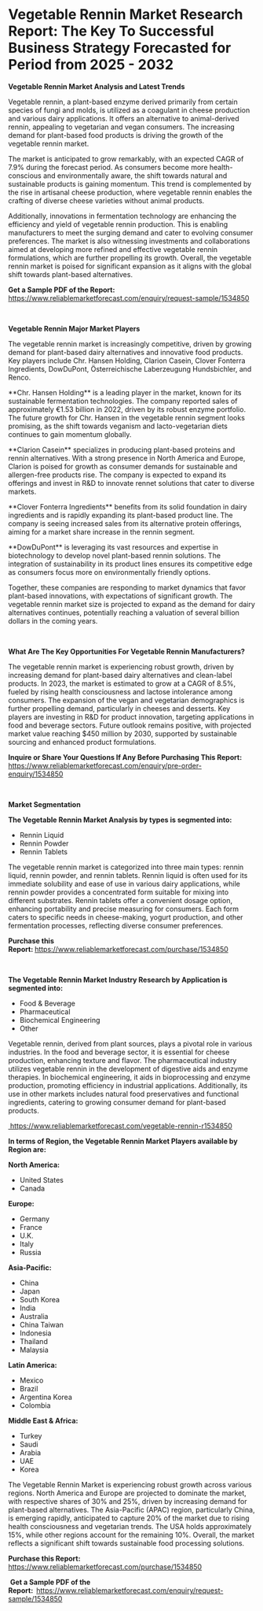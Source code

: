 <p><h1>Vegetable Rennin Market Research Report: The Key To Successful Business Strategy Forecasted for Period from 2025 - 2032</h1></p><p><strong>Vegetable Rennin Market Analysis and Latest Trends</strong></p>
<p><p>Vegetable rennin, a plant-based enzyme derived primarily from certain species of fungi and molds, is utilized as a coagulant in cheese production and various dairy applications. It offers an alternative to animal-derived rennin, appealing to vegetarian and vegan consumers. The increasing demand for plant-based food products is driving the growth of the vegetable rennin market.</p><p>The market is anticipated to grow remarkably, with an expected CAGR of 7.9% during the forecast period. As consumers become more health-conscious and environmentally aware, the shift towards natural and sustainable products is gaining momentum. This trend is complemented by the rise in artisanal cheese production, where vegetable rennin enables the crafting of diverse cheese varieties without animal products.</p><p>Additionally, innovations in fermentation technology are enhancing the efficiency and yield of vegetable rennin production. This is enabling manufacturers to meet the surging demand and cater to evolving consumer preferences. The market is also witnessing investments and collaborations aimed at developing more refined and effective vegetable rennin formulations, which are further propelling its growth. Overall, the vegetable rennin market is poised for significant expansion as it aligns with the global shift towards plant-based alternatives.</p></p>
<p><strong>Get a Sample PDF of the Report:&nbsp;</strong> <a href="https://www.reliablemarketforecast.com/enquiry/request-sample/1534850?utm_campaign=3214&utm_medium=2&utm_source=Github&utm_content=ia&utm_term=19042025&utm_id=vegetable-rennin">https://www.reliablemarketforecast.com/enquiry/request-sample/1534850</a></p>
<p>&nbsp;</p>
<p><strong>Vegetable Rennin Major Market Players</strong></p>
<p><p>The vegetable rennin market is increasingly competitive, driven by growing demand for plant-based dairy alternatives and innovative food products. Key players include Chr. Hansen Holding, Clarion Casein, Clover Fonterra Ingredients, DowDuPont, Österreichische Laberzeugung Hundsbichler, and Renco.</p><p>**Chr. Hansen Holding** is a leading player in the market, known for its sustainable fermentation technologies. The company reported sales of approximately €1.53 billion in 2022, driven by its robust enzyme portfolio. The future growth for Chr. Hansen in the vegetable rennin segment looks promising, as the shift towards veganism and lacto-vegetarian diets continues to gain momentum globally.</p><p>**Clarion Casein** specializes in producing plant-based proteins and rennin alternatives. With a strong presence in North America and Europe, Clarion is poised for growth as consumer demands for sustainable and allergen-free products rise. The company is expected to expand its offerings and invest in R&D to innovate rennet solutions that cater to diverse markets.</p><p>**Clover Fonterra Ingredients** benefits from its solid foundation in dairy ingredients and is rapidly expanding its plant-based product line. The company is seeing increased sales from its alternative protein offerings, aiming for a market share increase in the rennin segment.</p><p>**DowDuPont** is leveraging its vast resources and expertise in biotechnology to develop novel plant-based rennin solutions. The integration of sustainability in its product lines ensures its competitive edge as consumers focus more on environmentally friendly options.</p><p>Together, these companies are responding to market dynamics that favor plant-based innovations, with expectations of significant growth. The vegetable rennin market size is projected to expand as the demand for dairy alternatives continues, potentially reaching a valuation of several billion dollars in the coming years.</p></p>
<p>&nbsp;</p>
<p><strong>What Are The Key Opportunities For Vegetable Rennin Manufacturers?</strong></p>
<p><p>The vegetable rennin market is experiencing robust growth, driven by increasing demand for plant-based dairy alternatives and clean-label products. In 2023, the market is estimated to grow at a CAGR of 8.5%, fueled by rising health consciousness and lactose intolerance among consumers. The expansion of the vegan and vegetarian demographics is further propelling demand, particularly in cheeses and desserts. Key players are investing in R&D for product innovation, targeting applications in food and beverage sectors. Future outlook remains positive, with projected market value reaching $450 million by 2030, supported by sustainable sourcing and enhanced product formulations.</p></p>
<p><strong>Inquire or Share Your Questions If Any Before Purchasing This Report:</strong> <a href="https://www.reliablemarketforecast.com/enquiry/pre-order-enquiry/1534850?utm_campaign=3214&utm_medium=2&utm_source=Github&utm_content=ia&utm_term=19042025&utm_id=vegetable-rennin">https://www.reliablemarketforecast.com/enquiry/pre-order-enquiry/1534850</a></p>
<p>&nbsp;</p>
<p><strong>Market Segmentation</strong></p>
<p><strong>The Vegetable Rennin Market Analysis by types is segmented into:</strong></p>
<p><ul><li>Rennin Liquid</li><li>Rennin Powder</li><li>Rennin Tablets</li></ul></p>
<p><p>The vegetable rennin market is categorized into three main types: rennin liquid, rennin powder, and rennin tablets. Rennin liquid is often used for its immediate solubility and ease of use in various dairy applications, while rennin powder provides a concentrated form suitable for mixing into different substrates. Rennin tablets offer a convenient dosage option, enhancing portability and precise measuring for consumers. Each form caters to specific needs in cheese-making, yogurt production, and other fermentation processes, reflecting diverse consumer preferences.</p></p>
<p><strong>Purchase this Report:&nbsp;</strong><a href="https://www.reliablemarketforecast.com/purchase/1534850?utm_campaign=3214&utm_medium=2&utm_source=Github&utm_content=ia&utm_term=19042025&utm_id=vegetable-rennin">https://www.reliablemarketforecast.com/purchase/1534850</a></p>
<p>&nbsp;</p>
<p><strong>The Vegetable Rennin Market Industry Research by Application is segmented into:</strong></p>
<p><ul><li>Food & Beverage</li><li>Pharmaceutical</li><li>Biochemical Engineering</li><li>Other</li></ul></p>
<p><p>Vegetable rennin, derived from plant sources, plays a pivotal role in various industries. In the food and beverage sector, it is essential for cheese production, enhancing texture and flavor. The pharmaceutical industry utilizes vegetable rennin in the development of digestive aids and enzyme therapies. In biochemical engineering, it aids in bioprocessing and enzyme production, promoting efficiency in industrial applications. Additionally, its use in other markets includes natural food preservatives and functional ingredients, catering to growing consumer demand for plant-based products.</p></p>
<p><a href="https://www.reliablemarketforecast.com/vegetable-rennin-r1534850?utm_campaign=3214&utm_medium=2&utm_source=Github&utm_content=ia&utm_term=19042025&utm_id=vegetable-rennin">&nbsp;https://www.reliablemarketforecast.com/vegetable-rennin-r1534850</a></p>
<p><strong>In terms of Region, the Vegetable Rennin Market Players available by Region are:</strong></p>
<p>
    <p> <strong> North America: </strong>
        <ul>
            <li>United States</li>
            <li>Canada</li>
        </ul>
        </p> 
    <p> <strong> Europe: </strong>
        <ul>
            <li>Germany</li>
            <li>France</li>
            <li>U.K.</li>
            <li>Italy</li>
            <li>Russia</li>
        </ul>
        </p> 
    <p> <strong> Asia-Pacific: </strong>
        <ul>
            <li>China</li>
            <li>Japan</li>
            <li>South Korea</li>
            <li>India</li>
            <li>Australia</li>
            <li>China Taiwan</li>
            <li>Indonesia</li>
            <li>Thailand</li>
            <li>Malaysia</li>
        </ul>
        </p> 
    <p> <strong> Latin America: </strong>
        <ul>
            <li>Mexico</li>
            <li>Brazil</li>
            <li>Argentina Korea</li>
            <li>Colombia</li>
        </ul>
        </p> 
    <p> <strong> Middle East & Africa: </strong>
        <ul>
            <li>Turkey</li>
            <li>Saudi</li>
            <li>Arabia</li>
            <li>UAE</li>
            <li>Korea</li>
        </ul>
    </p>
    </p>
<p><p>The Vegetable Rennin Market is experiencing robust growth across various regions. North America and Europe are projected to dominate the market, with respective shares of 30% and 25%, driven by increasing demand for plant-based alternatives. The Asia-Pacific (APAC) region, particularly China, is emerging rapidly, anticipated to capture 20% of the market due to rising health consciousness and vegetarian trends. The USA holds approximately 15%, while other regions account for the remaining 10%. Overall, the market reflects a significant shift towards sustainable food processing solutions.</p></p>
<p><strong>Purchase this Report: </strong><a href="https://www.reliablemarketforecast.com/purchase/1534850?utm_campaign=3214&utm_medium=2&utm_source=Github&utm_content=ia&utm_term=19042025&utm_id=vegetable-rennin">https://www.reliablemarketforecast.com/purchase/1534850</a></p>
<p>&nbsp;<strong>Get a Sample PDF of the Report:&nbsp;&nbsp;</strong><a href="https://www.reliablemarketforecast.com/enquiry/request-sample/1534850?utm_campaign=3214&utm_medium=2&utm_source=Github&utm_content=ia&utm_term=19042025&utm_id=vegetable-rennin">https://www.reliablemarketforecast.com/enquiry/request-sample/1534850</a></p>
<p><strong></strong></p>
<p><p></p><p></p><p></p></p>